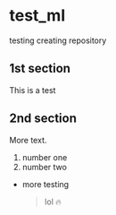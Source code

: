# test_ml
testing creating repository
## 1st section
This is a test

## 2nd section
More text.
1. number one
2. number two

- more testing

  > lol
🔥
